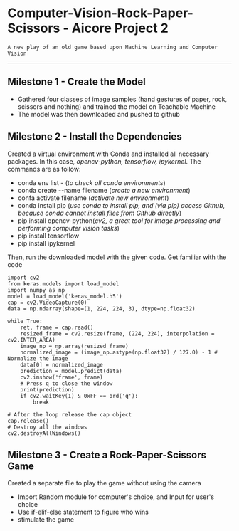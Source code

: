 # Computer-Vision-Rock-Paper-Scissors - Aicore Project 2
	A new play of an old game based upon Machine Learning and Computer Vision
-------------------------------------------------------------------------------------

## Milestone 1 - Create the Model
* Gathered four classes of image samples (hand gestures of paper, rock, scissors and nothing) and trained the model on Teachable Machine
* The model was then downloaded and pushed to github

## Milestone 2 - Install the Dependencies
Created a virtual environment with Conda and installed all necessary packages. In this case, *opencv-python, tensorflow, ipykernel*.
The commands are as follow:
* conda env list - (*to check all conda environments*)
* conda create --name filename (*create a new environment*)
* confa activate filename (*activate new environment*)
* conda install pip (*use conda to install pip, and (via pip) access Github, because conda cannot install files from Github directly*)
* pip install opencv-python(*cv2, a great tool for image processing and performing computer vision tasks*)
* pip install tensorflow
* pip install ipykernel

Then, run the downloaded model with the given code.
Get familiar with the code
```
import cv2 
from keras.models import load_model
import numpy as np
model = load_model('keras_model.h5')
cap = cv2.VideoCapture(0)
data = np.ndarray(shape=(1, 224, 224, 3), dtype=np.float32)

while True: 
    ret, frame = cap.read()
    resized_frame = cv2.resize(frame, (224, 224), interpolation = cv2.INTER_AREA)
    image_np = np.array(resized_frame)
    normalized_image = (image_np.astype(np.float32) / 127.0) - 1 # Normalize the image
    data[0] = normalized_image
    prediction = model.predict(data)
    cv2.imshow('frame', frame)
    # Press q to close the window
    print(prediction)
    if cv2.waitKey(1) & 0xFF == ord('q'):
        break
            
# After the loop release the cap object
cap.release()
# Destroy all the windows
cv2.destroyAllWindows()
```
## Milestone 3 - Create a Rock-Paper-Scissors Game
Created a separate file to play the game without using the camera
* Import Random module for computer's choice, and Input for user's choice 
* Use if-elif-else statement to figure who wins 
* stimulate the game


